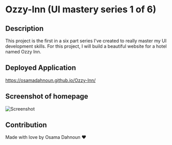 # Ozzy-Inn (UI mastery series 1 of 6)

## Description

This project is the first in a six part series I've created to really master my UI development skills. For this project, I will build a beautiful website for a hotel named Ozzy Inn.

## Deployed Application

https://osamadahnoun.github.io/Ozzy-Inn/

## Screenshot of homepage

![Screenshot](./images/screenshot.png)

## Contribution

Made with love by Osama Dahnoun ❤️

